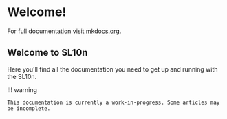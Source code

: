 # Welcome!

For full documentation visit [mkdocs.org](https://www.mkdocs.org).

## Welcome to SL10n

Here you'll find all the documentation you need to get up and running with the SL10n.

!!! warning

    This documentation is currently a work-in-progress. Some articles may be incomplete.
